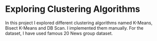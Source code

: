# Exploring Clustering Algorithms

In this project I explored different clustering algorithms named K-Means, Bisect K-Means and DB Scan. I implemented them manually.
For the dataset, I have used famous 20 News group dataset. 
